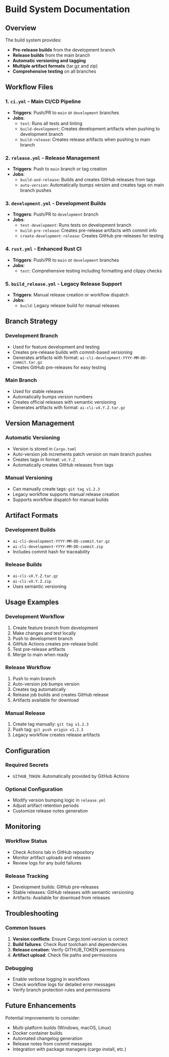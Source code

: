# Build System Documentation

## Overview

The build system provides:
- **Pre-release builds** from the development branch
- **Release builds** from the main branch
- **Automatic versioning and tagging**
- **Multiple artifact formats** (tar.gz and zip)
- **Comprehensive testing** on all branches

## Workflow Files

### 1. `ci.yml` - Main CI/CD Pipeline
- **Triggers**: Push/PR to `main` or `development` branches
- **Jobs**:
  - `test`: Runs all tests and linting
  - `build-development`: Creates development artifacts when pushing to development branch
  - `build-release`: Creates release artifacts when pushing to main branch

### 2. `release.yml` - Release Management
- **Triggers**: Push to `main` branch or tag creation
- **Jobs**:
  - `build-and-release`: Builds and creates GitHub releases from tags
  - `auto-version`: Automatically bumps version and creates tags on main branch pushes

### 3. `development.yml` - Development Builds
- **Triggers**: Push/PR to `development` branch
- **Jobs**:
  - `test-development`: Runs tests on development branch
  - `build-pre-release`: Creates pre-release artifacts with commit info
  - `create-development-release`: Creates GitHub pre-releases for testing

### 4. `rust.yml` - Enhanced Rust CI
- **Triggers**: Push/PR to `main` or `development` branches
- **Jobs**:
  - `test`: Comprehensive testing including formatting and clippy checks

### 5. `build_release.yml` - Legacy Release Support
- **Triggers**: Manual release creation or workflow dispatch
- **Jobs**:
  - `build`: Legacy release build for manual releases

## Branch Strategy

### Development Branch
- Used for feature development and testing
- Creates pre-release builds with commit-based versioning
- Generates artifacts with format: `ai-cli-development-YYYY-MM-DD-commit.tar.gz`
- Creates GitHub pre-releases for easy testing

### Main Branch
- Used for stable releases
- Automatically bumps version numbers
- Creates official releases with semantic versioning
- Generates artifacts with format: `ai-cli-vX.Y.Z.tar.gz`

## Version Management

### Automatic Versioning
- Version is stored in `Cargo.toml`
- Auto-version job increments patch version on main branch pushes
- Creates tags in format: `vX.Y.Z`
- Automatically creates GitHub releases from tags

### Manual Versioning
- Can manually create tags: `git tag v1.2.3`
- Legacy workflow supports manual release creation
- Supports workflow dispatch for manual builds

## Artifact Formats

### Development Builds
- `ai-cli-development-YYYY-MM-DD-commit.tar.gz`
- `ai-cli-development-YYYY-MM-DD-commit.zip`
- Includes commit hash for traceability

### Release Builds
- `ai-cli-vX.Y.Z.tar.gz`
- `ai-cli-vX.Y.Z.zip`
- Uses semantic versioning

## Usage Examples

### Development Workflow
1. Create feature branch from development
2. Make changes and test locally
3. Push to development branch
4. GitHub Actions creates pre-release build
5. Test pre-release artifacts
6. Merge to main when ready

### Release Workflow
1. Push to main branch
2. Auto-version job bumps version
3. Creates tag automatically
4. Release job builds and creates GitHub release
5. Artifacts available for download

### Manual Release
1. Create tag manually: `git tag v1.2.3`
2. Push tag: `git push origin v1.2.3`
3. Legacy workflow creates release artifacts

## Configuration

### Required Secrets
- `GITHUB_TOKEN`: Automatically provided by GitHub Actions

### Optional Configuration
- Modify version bumping logic in `release.yml`
- Adjust artifact retention periods
- Customize release notes generation

## Monitoring

### Workflow Status
- Check Actions tab in GitHub repository
- Monitor artifact uploads and releases
- Review logs for any build failures

### Release Tracking
- Development builds: GitHub pre-releases
- Stable releases: GitHub releases with semantic versioning
- Artifacts: Available for download from releases

## Troubleshooting

### Common Issues
1. **Version conflicts**: Ensure Cargo.toml version is correct
2. **Build failures**: Check Rust toolchain and dependencies
3. **Release creation**: Verify GITHUB_TOKEN permissions
4. **Artifact upload**: Check file paths and permissions

### Debugging
- Enable verbose logging in workflows
- Check workflow logs for detailed error messages
- Verify branch protection rules and permissions

## Future Enhancements

Potential improvements to consider:
- Multi-platform builds (Windows, macOS, Linux)
- Docker container builds
- Automated changelog generation
- Release notes from commit messages
- Integration with package managers (cargo install, etc.) 